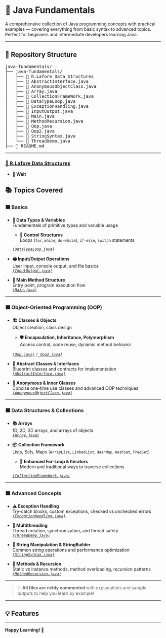 

# 📘 Java Fundamentals

A comprehensive collection of Java programming concepts with practical examples — covering everything from basic syntax to advanced topics.  
Perfect for beginners and intermediate developers learning Java.

---

## 📁 Repository Structure

<pre>
java-fundamentals/
├── java-fundamentals/
│   ├── 📁 R.Lafore Data Structures
│   ├── 📄 AbstractInterface.java
│   ├── 📄 AnonymousObjectClass.java
│   ├── 📄 Array.java
│   ├── 📄 CollectionFrameWork.java
│   ├── 📄 DataTypeLoop.java
│   ├── 📄 ExceptionHandling.java
│   ├── 📄 InputOutput.java
│   ├── 📄 Main.java
│   ├── 📄 MethodRecursion.java
│   ├── 📄 Oop.java
│   ├── 📄 Oop2.java
│   ├── 📄 StringSyntax.java
│   └── 📄 ThreadDemo.java
├── 📘 README.md
</pre>

---

### [📁 R.Lafore Data Structures](java-fundamentals/R.Lafore%20Data%20Structures/)

- **🔢 Wait**  

## 📚 Topics Covered 

### 🟦 Basics

- **🔢 Data Types & Variables**  
  Fundamentals of primitive types and variable usage
  - **🔁 Control Structures**  
  Loops (`for`, `while`, `do-while`), `if-else`, `switch` statements

  [_`(DataTypeLoop.java)`_](java-fundamentals/DataTypeLoop.java)

- **🖨️ Input/Output Operations**  
  User input, console output, and file basics  
 [ _`(InputOutput.java)`_](java-fundamentals/InputOutput.java)

- **🧭 Main Method Structure**  
  Entry point, program execution flow  
  [_`(Main.java)`_](java-fundamentals/Main.java)

---

### 🟩 Object-Oriented Programming (OOP)

- **🏗️ Classes & Objects**  
  Object creation, class design
  - **🛡️ Encapsulation, Inheritance, Polymorphism**  
  Access control, code reuse, dynamic method behavior

  [_`(Oop.java)`_](java-fundamentals/Oop.java)
    [_`( Oop2.java)`_](java-fundamentals/Oop2.java)


- **🧩 Abstract Classes & Interfaces**  
  Blueprint classes and contracts for implementation  
  [ _`(AbstractInterface.java)`_](java-fundamentals/AbstractInterface.java)

- **👻 Anonymous & Inner Classes**  
  Concise one-time use classes and advanced OOP techniques  
  [  _`(AnonymousObjectClass.java)`_](java-fundamentals/AnonymousObjectClass.java/)

---

### 🟧 Data Structures & Collections

- **📚 Arrays**  
  1D, 2D, 3D arrays, and arrays of objects  
  [_`(Array.java)`_](java-fundamentals/Array.java)
- **📦 Collection Framework**  
  Lists, Sets, Maps (`ArrayList`, `LinkedList`, `HashMap`, `HashSet`, `TreeSet`)
  - **🔄 Enhanced For-Loop & Iterators**  
  Modern and traditional ways to traverse collections

  [_`(CollectionFrameWork.java)`_](java-fundamentals/CollectionFrameWork.java)


---

### 🟪 Advanced Concepts

- **⚠️ Exception Handling**  
  Try-catch blocks, custom exceptions, checked vs unchecked errors  
  [_`(ExceptionHandling.java)`_](java-fundamentals/ExceptionHandling.java)

- **🧵 Multithreading**  
  Thread creation, synchronization, and thread safety  
  [_`(ThreadDemo.java)`_](java-fundamentals/ThreadDemo.java)

- **🧵 String Manipulation & StringBuilder**  
  Common string operations and performance optimization  
  [_`(StringSyntax.java)`_](java-fundamentals/StringSyntax.java)

- **🔁 Methods & Recursion**  
  Static vs instance methods, method overloading, recursion patterns  
  [_`(MethodRecursion.java)`_](java-fundamentals/MethodRecursion.java)

---

> ✨ **All files are richly commented** with explanations and sample outputs to help you learn by example!

---


## 💡 Features

---

**Happy Learning! 🎯**


